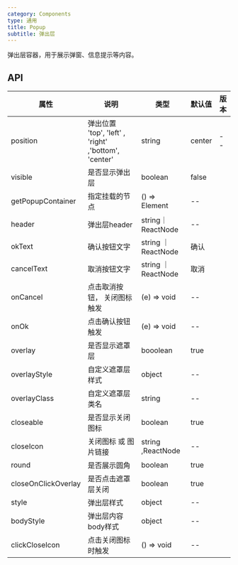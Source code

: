 ```yaml
---
category: Components
type: 通用
title: Popup
subtitle: 弹出层
---
```


弹出层容器，用于展示弹窗、信息提示等内容。

## API

| 属性 | 说明 | 类型 | 默认值 | 版本 |
| --- | --- | --- | --- | --- |
|position	| 弹出位置	'top', 'left' , 'right' ,'bottom', 'center'	|string| center |--|
|visible	|是否显示弹出层| boolean	| false|
|getPopupContainer |	指定挂载的节点|	() => Element|--|	
|header	|弹出层header|	string｜ReactNode	|--|
|okText|	确认按钮文字|	string ｜ReactNode|	确认|
|cancelText	|取消按钮文字	|string ｜ReactNode	|取消|
|onCancel|	点击取消按钮， 关闭图标触发	|(e) => void|	--|
|onOk	|点击确认按钮 触发	|(e) => void	|--|
|overlay	|是否显示遮罩层	|booolean	|true|
|overlayStyle|	自定义遮罩层样式|	object|	--|
|overlayClass	|自定义遮罩层类名|	string|	--|
|closeable|	是否显示关闭图标|	boolean	|true|
|closeIcon|	关闭图标 或 图片链接	|string	,ReactNode|	--|
|round |	是否展示圆角 |	boolean	| true |
| closeOnClickOverlay |	是否点击遮罩层关闭 |	boolean	|true|
|style|	弹出层样式|	object|	--|
|bodyStyle|	弹出层内容body样式|	object|	--|
|clickCloseIcon |	点击关闭图标时触发	|() => void |	--|